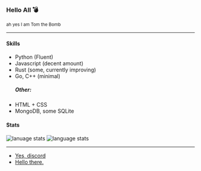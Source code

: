 
<h3>Hello All 💣</h3>
<p><sup>ah yes I am Tom the Bomb</sup></p>
<hr>
<h4>Skills</h4>
<ul>
  <li>Python (Fluent)</li>
  <li>Javascript (decent amount)</li>
  <li>Rust (some, currently improving)</li>
  <li>Go, C++ (minimal)</li>
  <h5>Other:</h5>
  <li>HTML + CSS</li>
  <li>MongoDB, some SQLite</li>
</ul>
<h4>Stats</h4>
<img src="https://github-readme-stats.vercel.app/api/top-langs/?username=Tom-the-Bomb" alt="lanuage stats">
<img src="https://github-readme-stats.vercel.app/api?username=Tom-the-Bomb&show_icons=true&theme=radical" alt="language stats">
<br><hr>
<ul>
  <li><a href="https://discord.com/users/522524473447153695">Yes, discord</li>
  <li><a href="https://tomthebomb.dev">Hello there.</li>
<ul>
